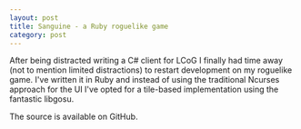 ```yaml
---
layout: post
title: Sanguine - a Ruby roguelike game
category: post
---
```


After being distracted writing a C# client for LCoG I finally had time away (not to mention limited distractions) to restart development on my roguelike game. I've written it in Ruby and instead of using the traditional Ncurses approach for the UI I've opted for a tile-based implementation using the fantastic libgosu.

The source is available on GitHub.
